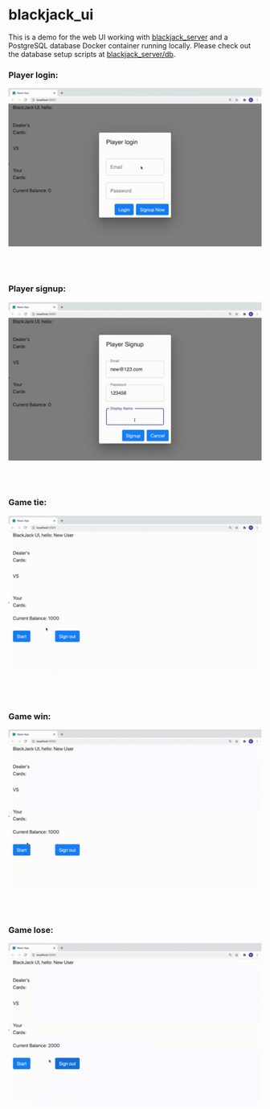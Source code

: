 # blackjack_ui
This is a demo for the web UI working with [blackjack_server](https://github.com/lukeZhangMengxi/blackjack_server) and a PostgreSQL database Docker container running locally. Please check out the database setup scripts at [blackjack_server/db](https://github.com/lukeZhangMengxi/blackjack_server/tree/master/db).

### Player login:
![player login](demo/player_login.gif)

<br/><br/>

### Player signup:
![player login](demo/player_signup_login.gif)

<br/><br/>

### Game tie:
![game tie](demo/game_tie.gif)

<br/><br/>

### Game win:
![game win](demo/game_win.gif)

<br/><br/>

### Game lose:
![game lose](demo/game_lose.gif)
